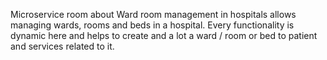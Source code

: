 Microservice room about Ward room management in hospitals allows managing wards, rooms and beds in a hospital. Every functionality is dynamic here and helps to create and a lot a ward / room or bed to patient and services related to it.
